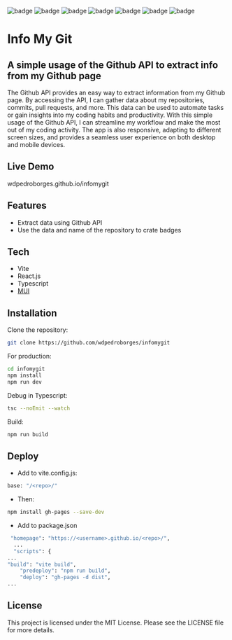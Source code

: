 ![badge](https://img.shields.io/github/watchers/wdpedroborges/infomygit?style=social)
![badge](https://img.shields.io/github/stars/wdpedroborges/infomygit?style=social)
![badge](https://img.shields.io/github/license/wdpedroborges/infomygit)
![badge](https://img.shields.io/badge/powered%20by-vite-blue)
![badge](https://img.shields.io/badge/powered%20by-react.js-blue)
![badge](https://img.shields.io/badge/powered%20by-typescript-blue)
![badge](https://img.shields.io/badge/powered%20by-sass-blue)

# Info My Git
## A simple usage of the Github API to extract info from my Github page

The Github API provides an easy way to extract information from my Github page. By accessing the API, I can gather data about my repositories, commits, pull requests, and more. This data can be used to automate tasks or gain insights into my coding habits and productivity. With this simple usage of the Github API, I can streamline my workflow and make the most out of my coding activity. The app is also responsive, adapting to different screen sizes, and provides a seamless user experience on both desktop and mobile devices.

## Live Demo

wdpedroborges.github.io/infomygit

## Features

- Extract data using Github API
- Use the data and name of the repository to crate badges

## Tech

- Vite
- React.js
- Typescript
- [MUI]((mui.com))

## Installation

Clone the repository:

```bash
git clone https://github.com/wdpedroborges/infomygit
```

For production:

```sh
cd infomygit
npm install
npm run dev
```

Debug in Typescript:

```bash
tsc --noEmit --watch
```

Build:

```bash
npm run build
```

## Deploy

- Add to vite.config.js:

```bash
base: "/<repo>/"
```

- Then:

```bash
npm install gh-pages --save-dev
```

- Add to package.json

```bash
 "homepage": "https://<username>.github.io/<repo>/",
  ...
  "scripts": {
...
"build": "vite build",
    "predeploy": "npm run build",
    "deploy": "gh-pages -d dist",
...
```

## License

This project is licensed under the MIT License. Please see the LICENSE file for more details.